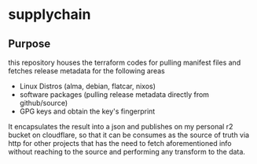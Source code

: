 # supplychain

## Purpose

this repository houses the terraform codes for pulling manifest files and fetches release metadata for the following areas

- Linux Distros (alma, debian, flatcar, nixos)
- software packages (pulling release metadata directly from github/source)
- GPG keys and obtain the key's fingerprint

It encapsulates the result into a json and publishes on my personal r2 bucket on cloudflare, so that it can be consumes as the source of truth via http for other projects
that has the need to fetch aforementioned info without reaching to the source and performing any transform to the data.
